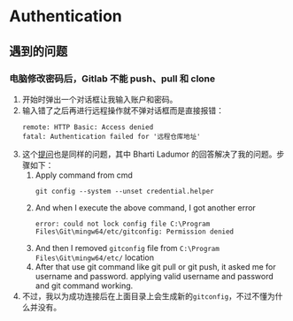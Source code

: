 # Authentication

## 遇到的问题
### 电脑修改密码后，Gitlab 不能 push、pull 和 clone
1. 开始时弹出一个对话框让我输入账户和密码。
2. 输入错了之后再进行远程操作就不弹对话框而是直接报错：
    ```shell
    remote: HTTP Basic: Access denied
    fatal: Authentication failed for '远程仓库地址'
    ```
3. 这个[提问](https://stackoverflow.com/q/47860772)也是同样的问题，其中 Bharti
Ladumor 的回答解决了我的问题。步骤如下：
    1. Apply command from cmd
        ```shell
        git config --system --unset credential.helper
        ```
    2. And when I execute the above command, I got another error
        ```shell
        error: could not lock config file C:\Program Files\Git\mingw64/etc/gitconfig: Permission denied
        ```
    2. And then I removed `gitconfig` file from
    `C:\Program Files\Git\mingw64/etc/` location
    3. After that use git command like git pull or git push, it asked me for
    username and password. applying valid username and password and git command
    working.
4. 不过，我以为成功连接后在上面目录上会生成新的`gitconfig`，不过不懂为什么并没有。
